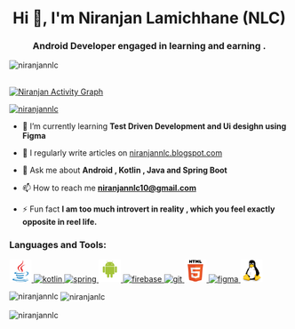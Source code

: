 <h1 align="center">Hi 👋, I'm Niranjan Lamichhane (NLC)</h1>
<h3 align="center">Android Developer engaged in learning and earning .</h3>

<p align="left"> <img src="https://komarev.com/ghpvc/?username=niranjannlc&label=Profile%20views&color=0e75b6&style=flat" alt="niranjannlc" /> </p> 
<!--  ## ⚡ Recent GitHub Activity -->
 <br/>
 <a href="https://github.com/ashutosh00710/github-readme-activity-graph"><img alt="Niranjan  Activity Graph" src="https://activity-graph.herokuapp.com/graph?username=niranjannlc&custom_title=Niranjan%20NLC%20Contribution%20Graph&bg_color=000000&color=C5AB63&line=C1CBD8&point=FFFFFF&hide_border=true" /></a>
 <br/>

<!-- <p align="left"> <a href="https://github.com/ryo-ma/github-profile-trophy"><img src="https://github-profile-trophy.vercel.app/?username=niranjannlc" alt="niranjannlc" /></a> </p> -->

 <p align="left"> <a href="https://twitter.com/niranjannlc" target="blank"><img src="https://img.shields.io/twitter/follow/niranjannlc?logo=twitter&style=for-the-badge" alt="niranjannlc" /></a> </p> 

- 🌱 I’m currently learning **Test Driven Development and Ui desighn using Figma**

- 📝 I regularly write articles on [niranjannlc.blogspot.com](niranjannlc.blogspot.com)

- 💬 Ask me about **Android , Kotlin , Java and Spring Boot**

- 📫 How to reach me **niranjannlc10@gmail.com**

- ⚡ Fun fact **I am too much introvert in reality , which you feel exactly opposite in reel life.**

<!-- <h3 align="left">Connect with me:</h3>
<p align="left">
<a href="https://twitter.com/niranjannlc" target="blank"><img align="center" src="https://raw.githubusercontent.com/rahuldkjain/github-profile-readme-generator/master/src/images/icons/Social/twitter.svg" alt="niranjannlc" height="30" width="40" /></a>
<a href="https://stackoverflow.com/users/8262293" target="blank"><img align="center" src="https://raw.githubusercontent.com/rahuldkjain/github-profile-readme-generator/master/src/images/icons/Social/stack-overflow.svg" alt="8262293" height="30" width="40" /></a>
</p> -->

<h3 align="left">Languages and Tools:</h3>
<p align="left"> 
 
 <a href="https://www.java.com" target="_blank" rel="noreferrer"> <img src="https://raw.githubusercontent.com/devicons/devicon/master/icons/java/java-original.svg" alt="java" width="40" height="40"/> </a> <a href="https://kotlinlang.org" target="_blank" rel="noreferrer"> <img src="https://www.vectorlogo.zone/logos/kotlinlang/kotlinlang-icon.svg" alt="kotlin" width="40" height="40"/> </a>
 <a href="https://spring.io/" target="_blank" rel="noreferrer"> <img src="https://www.vectorlogo.zone/logos/springio/springio-icon.svg" alt="spring" width="40" height="40"/> </a>
 <a href="https://developer.android.com" target="_blank" rel="noreferrer"> <img src="https://raw.githubusercontent.com/devicons/devicon/master/icons/android/android-original-wordmark.svg" alt="android" width="40" height="40"/> </a>
<a href="https://firebase.google.com/" target="_blank" rel="noreferrer"> <img src="https://www.vectorlogo.zone/logos/firebase/firebase-icon.svg" alt="firebase" width="40" height="40"/> </a>
 <a href="https://git-scm.com/" target="_blank" rel="noreferrer"> <img src="https://www.vectorlogo.zone/logos/git-scm/git-scm-icon.svg" alt="git" width="40" height="40"/> </a> <a href="https://www.w3.org/html/" target="_blank" rel="noreferrer"> <img src="https://raw.githubusercontent.com/devicons/devicon/master/icons/html5/html5-original-wordmark.svg" alt="html5" width="40" height="40"/> </a>
   <a href="https://www.figma.com/" target="_blank" rel="noreferrer"> <img src="https://www.vectorlogo.zone/logos/figma/figma-icon.svg" alt="figma" width="40" height="40"/> </a> 
 <a href="https://www.linux.org/" target="_blank" rel="noreferrer"> <img src="https://raw.githubusercontent.com/devicons/devicon/master/icons/linux/linux-original.svg" alt="linux" width="40" height="40"/> </a>
<!--  <a href="https://www.mysql.com/" target="_blank" rel="noreferrer"> <img src="https://raw.githubusercontent.com/devicons/devicon/master/icons/mysql/mysql-original-wordmark.svg" alt="mysql" width="40" height="40"/> </a>
 <a href="https://www.postgresql.org" target="_blank" rel="noreferrer"> <img src="https://raw.githubusercontent.com/devicons/devicon/master/icons/postgresql/postgresql-original-wordmark.svg" alt="postgresql" width="40" height="40"/> </a>
 <a href="https://postman.com" target="_blank" rel="noreferrer"> <img src="https://www.vectorlogo.zone/logos/getpostman/getpostman-icon.svg" alt="postman" width="40" height="40"/> </a>
 <a href="https://reactjs.org/" target="_blank" rel="noreferrer"> <img src="https://raw.githubusercontent.com/devicons/devicon/master/icons/react/react-original-wordmark.svg" alt="react" width="40" height="40"/> </a>  -->
</p>

<p><img align="left" src="https://github-readme-stats.vercel.app/api/top-langs?username=niranjannlc&show_icons=true&locale=en&layout=compact" alt="niranjannlc" /></p>

<p>&nbsp;<img align="center" src="https://github-readme-stats.vercel.app/api?username=niranjannlc&show_icons=true&locale=en" alt="niranjanlc" /></p>

<p><img align="center" src="https://github-readme-streak-stats.herokuapp.com/?user=niranjannlc" alt="niranjannlc" /></p>
